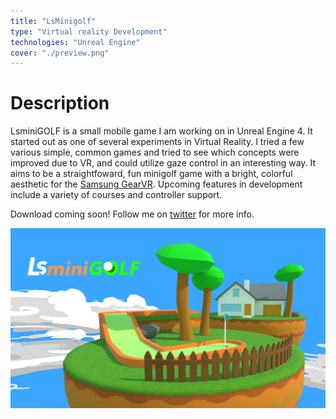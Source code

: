 ```yaml
---
title: "LsMinigolf"
type: "Virtual reality Development"
technologies: "Unreal Engine"
cover: "./preview.png"
---
```

# Description


LsminiGOLF is a small mobile game I am working on in Unreal Engine 4. It started out as one of several experiments in Virtual Reality. I tried a few various simple, common games and tried to see which concepts were improved due to VR, and could utilize gaze control in an interesting way. It aims to be a straightfoward, fun minigolf game with a bright, colorful aesthetic for the [Samsung GearVR](https://www3.oculus.com/en-us/gear-vr/). Upcoming features in development include a variety of courses and controller support.


Download coming soon! Follow me on [twitter](https://twitter.com/ls_magic?lang=en) for more info.

![](./full.png)